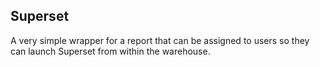 ## Superset

A very simple wrapper for a report that can be assigned to users so they can launch Superset from within the warehouse.
